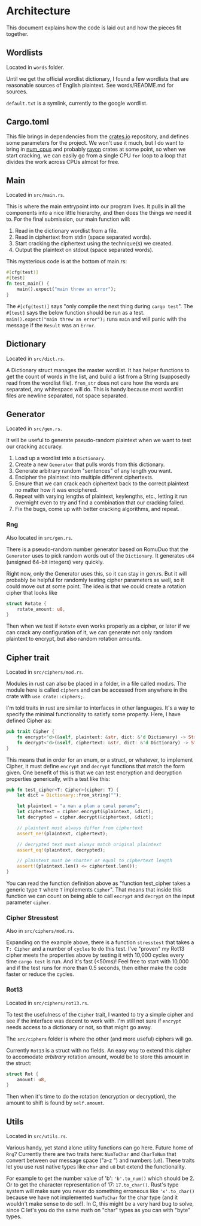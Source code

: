 # Architecture

This document explains how the code is laid out and how the pieces fit together.

## Wordlists

Located in `words` folder.

Until we get the official wordlist dictionary, I found a few wordlists that are
reasonable sources of English plaintext. See words/README.md for sources.

`default.txt` is a symlink, currently to the google wordlist.

## Cargo.toml

This file brings in dependencies from the [crates.io](https://crates.io)
repository, and defines some parameters for the project. We won't use it much,
but I do want to bring in [num\_cpus](https://crates.io/crates/num_cpus) and
probably [rayon](https://crates.io/crates/rayon) crates at some point, so when
we start cracking, we can easily go from a single CPU `for` loop to a loop that
divides the work across CPUs almost for free.

## Main

Located in `src/main.rs`.

This is where the main entrypoint into our program lives. It pulls in all the
components into a nice little hierarchy, and then does the things we need it to.
For the final submission, our main function will:

 1. Read in the dictionary wordlist from a file.
 2. Read in ciphertext from stdin (space separated words).
 3. Start cracking the ciphertext using the technique(s) we created.
 4. Output the plaintext on stdout (space separated words).

This mysterious code is at the bottom of main.rs:

```rust
#[cfg(test)]
#[test]
fn test_main() {
    main().expect("main threw an error");
}
```

The `#[cfg(test)]` says "only compile the next thing during `cargo test`". The
`#[test]` says the below function should be run as a test. `main().expect("main
threw an error");` runs `main` and will panic with the message if the `Result`
was an `Error`.

## Dictionary

Located in `src/dict.rs`.

A Dictionary struct manages the master wordlist. It has helper functions to get
the count of words in the list, and build a list from a String (supposedly read
from the wordlist file). `from_str` does not care how the words are separated,
any whitespace will do. This is handy because most wordlist files are newline
separated, not space separated.

## Generator

Located in `src/gen.rs`.

It will be useful to generate pseudo-random plaintext when we want to test our
cracking accuracy.

 1. Load up a wordlist into a `Dictionary`.
 2. Create a new `Generator` that pulls words from this dictionary.
 3. Generate arbitrary random "sentences" of any length you want.
 4. Encipher the plaintext into multiple different ciphertexts.
 5. Ensure that we can crack each ciphertext back to the correct plaintext no
    matter how it was enciphered.
 6. Repeat with varying lengths of plaintext, keylengths, etc., letting it run
    overnight even to try and find a combination that our cracking failed.
 7. Fix the bugs, come up with better cracking algorithms, and repeat.

### Rng

Also located in `src/gen.rs`.

There is a pseudo-random number generator based on RomuDuo that the `Generator`
uses to pick random words out of the `Dictionary`. It generates `u64` (unsigned
64-bit integers) very quickly.

Right now, only the Generator uses this, so it can stay in gen.rs. But it will
probably be helpful for randomly testing cipher parameters as well, so it could
move out at some point. The idea is that we could create a rotation cipher that
looks like

```rust
struct Rotate {
    rotate_amount: u8,
}
```

Then when we test if `Rotate` even works properly as a cipher, or later if we
can crack any configuration of it, we can generate not only random plaintext to
encrypt, but also random rotation amounts.

## Cipher trait

Located in `src/ciphers/mod.rs`.

Modules in rust can also be placed in a folder, in a file called mod.rs. The
module here is called `ciphers` and can be accessed from anywhere in the crate
with `use crate::ciphers;`.

I'm told traits in rust are similar to interfaces in other languages. It's a way
to specify the minimal functionality to satisfy some property. Here, I have
defined Cipher as:

```rust
pub trait Cipher {
    fn encrypt<'d>(&self, plaintext: &str, dict: &'d Dictionary) -> String;
    fn decrypt<'d>(&self, ciphertext: &str, dict: &'d Dictionary) -> String;
}
```

This means that in order for an enum, or a struct, or whatever, to implement
Cipher, it must define `encrypt` and `decrypt` functions that match the form
given. One benefit of this is that we can test encryption and decryption
properties generically, with a test like this:

```rust
pub fn test_cipher<T: Cipher>(cipher: T) {
    let dict = Dictionary::from_string("");

    let plaintext = "a man a plan a canal panama";
    let ciphertext = cipher.encrypt(&plaintext, &dict);
    let decrypted = cipher.decrypt(&ciphertext, &dict);

    // plaintext must always differ from ciphertext
    assert_ne!(plaintext, ciphertext);

    // decrypted text must always match original plaintext
    assert_eq!(plaintext, decrypted);

    // plaintext must be shorter or equal to ciphertext length
    assert!(plaintext.len() <= ciphertext.len());
}
```

You can read the function definition above as "function test\_cipher takes a
generic type `T` where `T` implements `Cipher`". That means that inside this
function we can count on being able to call `encrypt` and `decrypt` on the input
parameter `cipher`.

### Cipher Stresstest

Also in `src/ciphers/mod.rs`.

Expanding on the example above, there is a function `stresstest` that takes a
`T: Cipher` and a number of `cycles` to do this test. I've "proven" my Rot13
cipher meets the properties above by testing it with 10,000 cycles every time
`cargo test` is run. And it's fast (<50ms)! Feel free to start with 10,000 and
if the test runs for more than 0.5 seconds, then either make the code faster or
reduce the cycles.

### Rot13

Located in `src/ciphers/rot13.rs`.

To test the usefulness of the `Cipher` trait, I wanted to try a simple cipher
and see if the interface was decent to work with. I'm still not sure if
`encrypt` needs access to a dictionary or not, so that might go away.

The `src/ciphers` folder is where the other (and more useful) ciphers will go.

Currently `Rot13` is a struct with no fields. An easy way to extend this cipher
to accomodate _arbitrary_ rotation amount, would be to store this amount in the
struct:

```rust
struct Rot {
    amount: u8,
}
```

Then when it's time to do the rotation (encryption or decryption), the amount to
shift is found by `self.amount`.

## Utils

Located in `src/utils.rs`.

Various handy, yet stand alone utility functions can go here. Future home of
`Rng`? Currently there are two traits here: `NumToChar` and `CharToNum` that
convert between our message space ("a-z ") and numbers (`u8`). These traits let
you use rust native types like `char` and `u8` but extend the functionality.

For example to get the number value of 'b': `'b'.to_num()` which should be 2. Or
to get the character representation of 17: `17.to_char()`. Rust's type system
will make sure you never do something erroneous like `'x'.to_char()` because we
have not implemented `NumToChar` for the char type (and it wouldn't make sense
to do so!). In C, this might be a very hard bug to solve, since C let's you do
the same math on "char" types as you can with "byte" types.
